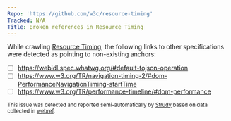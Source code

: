 ```yaml
---
Repo: 'https://github.com/w3c/resource-timing'
Tracked: N/A
Title: Broken references in Resource Timing
---
```


While crawling [Resource Timing](https://w3c.github.io/resource-timing/), the following links to other specifications were detected as pointing to non-existing anchors:
* [ ] https://webidl.spec.whatwg.org/#default-tojson-operation
* [ ] https://www.w3.org/TR/navigation-timing-2/#dom-PerformanceNavigationTiming-startTime
* [ ] https://www.w3.org/TR/performance-timeline/#dom-performance

<sub>This issue was detected and reported semi-automatically by [Strudy](https://github.com/w3c/strudy/) based on data collected in [webref](https://github.com/w3c/webref/).</sub>
